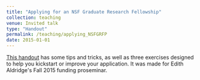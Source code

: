```yaml
---
title: "Applying for an NSF Graduate Research Fellowship"
collection: teaching
venue: Invited talk
type: "Handout"
permalink: /teaching/applying_NSFGRFP
date: 2015-01-01
---
```


[This handout](https://www.dropbox.com/s/6yhg50hgw3fjfuw/howToGetAnNSFGFRP.pdf?dl=0) has some tips and tricks, as well as three exercises designed to help you kickstart or improve your application. It was made for Edith Aldridge's Fall 2015 funding proseminar. 
